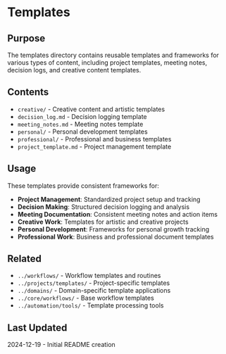 # Templates

## Purpose
The templates directory contains reusable templates and frameworks for various types of content, including project templates, meeting notes, decision logs, and creative content templates.

## Contents
- `creative/` - Creative content and artistic templates
- `decision_log.md` - Decision logging template
- `meeting_notes.md` - Meeting notes template
- `personal/` - Personal development templates
- `professional/` - Professional and business templates
- `project_template.md` - Project management template

## Usage
These templates provide consistent frameworks for:

- **Project Management**: Standardized project setup and tracking
- **Decision Making**: Structured decision logging and analysis
- **Meeting Documentation**: Consistent meeting notes and action items
- **Creative Work**: Templates for artistic and creative projects
- **Personal Development**: Frameworks for personal growth tracking
- **Professional Work**: Business and professional document templates

## Related
- `../workflows/` - Workflow templates and routines
- `../projects/templates/` - Project-specific templates
- `../domains/` - Domain-specific template applications
- `../core/workflows/` - Base workflow templates
- `../automation/tools/` - Template processing tools

## Last Updated
2024-12-19 - Initial README creation
